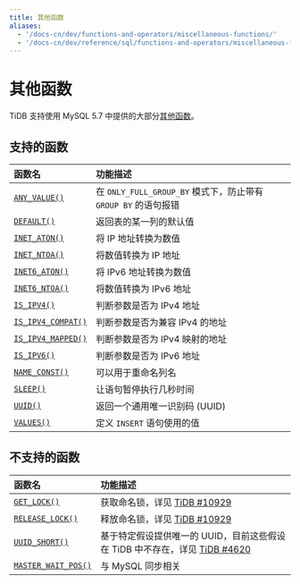 ```yaml
---
title: 其他函数
aliases:
  - '/docs-cn/dev/functions-and-operators/miscellaneous-functions/'
  - '/docs-cn/dev/reference/sql/functions-and-operators/miscellaneous-functions/'
---
```


# 其他函数

TiDB 支持使用 MySQL 5.7 中提供的大部分[其他函数](https://dev.mysql.com/doc/refman/5.7/en/miscellaneous-functions.html)。

## 支持的函数

| 函数名                                                                                                                | 功能描述                                             |
|:------------------------------------------------------------------------------------------------------------------ |:------------------------------------------------ |
| [`ANY_VALUE()`](https://dev.mysql.com/doc/refman/5.7/en/miscellaneous-functions.html#function_any-value)           | 在 `ONLY_FULL_GROUP_BY` 模式下，防止带有 `GROUP BY` 的语句报错 |
| [`DEFAULT()`](https://dev.mysql.com/doc/refman/5.7/en/miscellaneous-functions.html#function_default)               | 返回表的某一列的默认值                                      |
| [`INET_ATON()`](https://dev.mysql.com/doc/refman/5.7/en/miscellaneous-functions.html#function_inet-aton)           | 将 IP 地址转换为数值                                     |
| [`INET_NTOA()`](https://dev.mysql.com/doc/refman/5.7/en/miscellaneous-functions.html#function_inet-ntoa)           | 将数值转换为 IP 地址                                     |
| [`INET6_ATON()`](https://dev.mysql.com/doc/refman/5.7/en/miscellaneous-functions.html#function_inet6-aton)         | 将 IPv6 地址转换为数值                                   |
| [`INET6_NTOA()`](https://dev.mysql.com/doc/refman/5.7/en/miscellaneous-functions.html#function_inet6-ntoa)         | 将数值转换为 IPv6 地址                                   |
| [`IS_IPV4()`](https://dev.mysql.com/doc/refman/5.7/en/miscellaneous-functions.html#function_is-ipv4)               | 判断参数是否为 IPv4 地址                                  |
| [`IS_IPV4_COMPAT()`](https://dev.mysql.com/doc/refman/5.7/en/miscellaneous-functions.html#function_is-ipv4-compat) | 判断参数是否为兼容 IPv4 的地址                               |
| [`IS_IPV4_MAPPED()`](https://dev.mysql.com/doc/refman/5.7/en/miscellaneous-functions.html#function_is-ipv4-mapped) | 判断参数是否为 IPv4 映射的地址                               |
| [`IS_IPV6()`](https://dev.mysql.com/doc/refman/5.7/en/miscellaneous-functions.html#function_is-ipv6)               | 判断参数是否为 IPv6 地址                                  |
| [`NAME_CONST()`](https://dev.mysql.com/doc/refman/5.7/en/miscellaneous-functions.html#function_name-const)         | 可以用于重命名列名                                        |
| [`SLEEP()`](https://dev.mysql.com/doc/refman/5.7/en/miscellaneous-functions.html#function_sleep)                   | 让语句暂停执行几秒时间                                      |
| [`UUID()`](https://dev.mysql.com/doc/refman/5.7/en/miscellaneous-functions.html#function_uuid)                     | 返回一个通用唯一识别码 (UUID)                               |
| [`VALUES()`](https://dev.mysql.com/doc/refman/5.7/en/miscellaneous-functions.html#function_values)                 | 定义 `INSERT` 语句使用的值                               |

## 不支持的函数

| 函数名                                                                                                                  | 功能描述                                                                                            |
|:-------------------------------------------------------------------------------------------------------------------- |:----------------------------------------------------------------------------------------------- |
| [`GET_LOCK()`](https://dev.mysql.com/doc/refman/5.7/en/miscellaneous-functions.html#function_get-lock)               | 获取命名锁，详见 [TiDB #10929](https://github.com/pingcap/tidb/issues/10929)                            |
| [`RELEASE_LOCK()`](https://dev.mysql.com/doc/refman/5.7/en/miscellaneous-functions.html#function_release-lock)       | 释放命名锁，详见 [TiDB #10929](https://github.com/pingcap/tidb/issues/10929)                            |
| [`UUID_SHORT()`](https://dev.mysql.com/doc/refman/5.7/en/miscellaneous-functions.html#function_uuid-short)           | 基于特定假设提供唯一的 UUID，目前这些假设在 TiDB 中不存在，详见 [TiDB #4620](https://github.com/pingcap/tidb/issues/4620) |
| [`MASTER_WAIT_POS()`](https://dev.mysql.com/doc/refman/5.7/en/miscellaneous-functions.html#function_master-pos-wait) | 与 MySQL 同步相关                                                                                    |